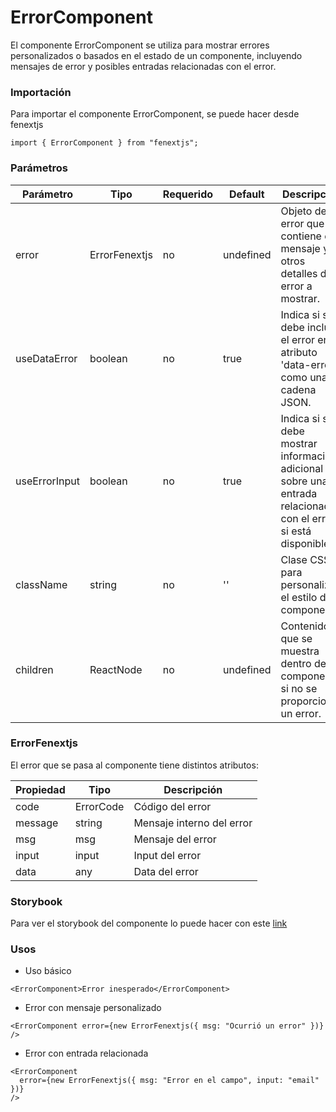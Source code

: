 # ErrorComponent

El componente ErrorComponent se utiliza para mostrar errores personalizados o basados en el estado de un componente, incluyendo mensajes de error y posibles entradas relacionadas con el error.

### Importación

Para importar el componente ErrorComponent, se puede hacer desde fenextjs

```tsx copy
import { ErrorComponent } from "fenextjs";
```

### Parámetros

| Parámetro     | Tipo          | Requerido | Default   | Descripcion                                                                                                     |
| ------------- | ------------- | --------- | --------- | --------------------------------------------------------------------------------------------------------------- |
| error         | ErrorFenextjs | no        | undefined | Objeto de error que contiene el mensaje y otros detalles del error a mostrar.                                   |
| useDataError  | boolean       | no        | true      | Indica si se debe incluir el error en el atributo 'data-error' como una cadena JSON.                            |
| useErrorInput | boolean       | no        | true      | Indica si se debe mostrar información adicional sobre una entrada relacionada con el error, si está disponible. |
| className     | string        | no        | ''        | Clase CSS para personalizar el estilo del componente.                                                           |
| children      | ReactNode     | no        | undefined | Contenido que se muestra dentro del componente si no se proporciona un error.                                   |

### ErrorFenextjs

El error que se pasa al componente tiene distintos atributos:

| Propiedad | Tipo      | Descripción               |
| --------- | --------- | ------------------------- |
| code      | ErrorCode | Código del error          |
| message   | string    | Mensaje interno del error |
| msg       | msg       | Mensaje del error         |
| input     | input     | Input del error           |
| data      | any       | Data del error            |

### Storybook

Para ver el storybook del componente lo puede hacer con este [link](https://fenextjs-component-storybook.vercel.app/?path=/story/error-errorcomponent--index)

### Usos

- Uso básico

```tsx copy
<ErrorComponent>Error inesperado</ErrorComponent>
```

- Error con mensaje personalizado

```tsx copy
<ErrorComponent error={new ErrorFenextjs({ msg: "Ocurrió un error" })} />
```

- Error con entrada relacionada

```tsx copy
<ErrorComponent
  error={new ErrorFenextjs({ msg: "Error en el campo", input: "email" })}
/>
```
